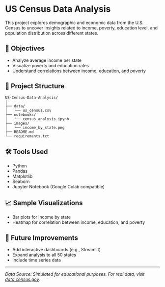 
# US Census Data Analysis

This project explores demographic and economic data from the U.S. Census to uncover insights related to income, poverty, education level, and population distribution across different states.

## 🎯 Objectives

- Analyze average income per state
- Visualize poverty and education rates
- Understand correlations between income, education, and poverty

## 📁 Project Structure

```
US-Census-Data-Analysis/
│
├── data/
│   └── us_census.csv
├── notebooks/
│   └── census_analysis.ipynb
├── images/
│   └── income_by_state.png
├── README.md
└── requirements.txt
```

## 🛠 Tools Used

- Python
- Pandas
- Matplotlib
- Seaborn
- Jupyter Notebook (Google Colab compatible)

## 📈 Sample Visualizations

- Bar plots for income by state
- Heatmap for correlation between income, education, and poverty

## 📌 Future Improvements

- Add interactive dashboards (e.g., Streamlit)
- Expand analysis to all 50 states
- Include time series data

---

*Data Source: Simulated for educational purposes. For real data, visit [data.census.gov](https://data.census.gov).*
